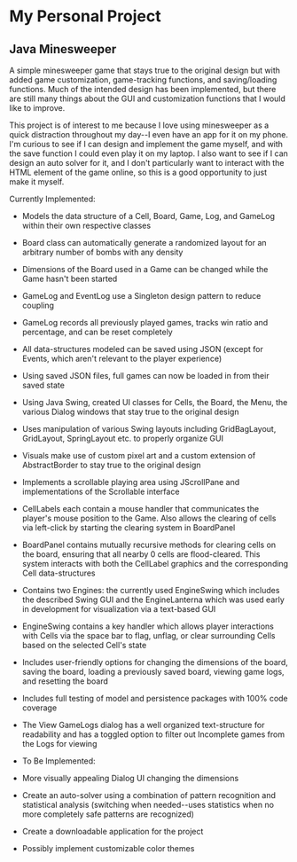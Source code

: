 # My Personal Project
## Java Minesweeper

A simple minesweeper game that stays true to the original design but with added game customization, game-tracking functions, and saving/loading functions.
Much of the intended design has been implemented, but there are still many things about the GUI and customization functions that I would like to improve.

This project is of interest to me because I love using minesweeper as a quick distraction throughout my day--I even have an app for
it on my phone. I'm curious to see if I can design and implement the game myself, and with the save function
I could even play it on my laptop. I also want to see if I can design an auto solver for it, and I don't particularly
want to interact with the HTML element of the game online, so this is a good opportunity to just make it myself.

Currently Implemented:
- Models the data structure of a Cell, Board, Game, Log, and GameLog within their own respective classes
- Board class can automatically generate a randomized layout for an arbitrary number of bombs with any density
- Dimensions of the Board used in a Game can be changed while the Game hasn't been started
- GameLog and EventLog use a Singleton design pattern to reduce coupling
- GameLog records all previously played games, tracks win ratio and percentage, and can be reset completely
- All data-structures modeled can be saved using JSON (except for Events, which aren't relevant to the player experience)
- Using saved JSON files, full games can now be loaded in from their saved state
- Using Java Swing, created UI classes for Cells, the Board, the Menu, the various Dialog windows that stay true to the original design
- Uses manipulation of various Swing layouts including GridBagLayout, GridLayout, SpringLayout etc. to properly organize GUI
- Visuals make use of custom pixel art and a custom extension of AbstractBorder to stay true to the original design
- Implements a scrollable playing area using JScrollPane and implementations of the Scrollable interface
- CellLabels each contain a mouse handler that communicates the player's mouse position to the Game. Also allows the clearing of cells via left-click by starting the clearing system in BoardPanel
- BoardPanel contains mutually recursive methods for clearing cells on the board, ensuring that all nearby 0 cells are flood-cleared. This system interacts with both the CellLabel graphics and the corresponding Cell data-structures
- Contains two Engines: the currently used EngineSwing which includes the described Swing GUI and the EngineLanterna which was used early in development for visualization via a text-based GUI
- EngineSwing contains a key handler which allows player interactions with Cells via the space bar to flag, unflag, or clear surrounding Cells based on the selected Cell's state
- Includes user-friendly options for changing the dimensions of the board, saving the board, loading a previously saved board, viewing game logs, and resetting the board
- Includes full testing of model and persistence packages with 100% code coverage
- The View GameLogs dialog has a well organized text-structure for readability and has a toggled option to filter out Incomplete games from the Logs for viewing

- To Be Implemented:
- More visually appealing Dialog UI changing the dimensions
- Create an auto-solver using a combination of pattern recognition and statistical analysis (switching when needed--uses statistics when no more completely safe patterns are recognized)
- Create a downloadable application for the project
- Possibly implement customizable color themes